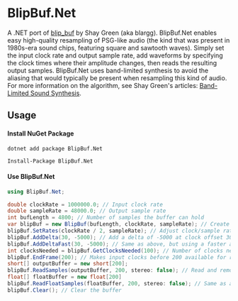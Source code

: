 ﻿# BlipBuf.Net

A .NET port of [blip_buf](https://code.google.com/archive/p/blip-buf/) by Shay Green (aka blargg). 
BlipBuf.Net enables easy high-quality resampling of PSG-like audio (the kind that was present in 1980s-era sound chips, featuring square and sawtooth waves).
Simply set the input clock rate and output sample rate, add waveforms by specifying the clock times where their amplitude changes,
then reads the resulting output samples. BlipBuf.Net uses band-limited synthesis to avoid the aliasing that would typically be present
when resampling this kind of audio. For more information on the algorithm, see Shay Green's articles: [Band-Limited Sound Synthesis](https://www.slack.net/~ant/bl-synth/).

## Usage
#### Install NuGet Package
```
dotnet add package BlipBuf.Net
```

```
Install-Package BlipBuf.Net
```

#### Use BlipBuf.Net
```C#
using BlipBuf.Net;

double clockRate = 1000000.0; // Input clock rate
double sampleRate = 48000.0; // Output sample rate
int bufLength = 4800; // Number of samples the buffer can hold
var blipBuf = new BlipBuf(bufLength, clockRate, sampleRate); // Create a BlipBuf
blipBuf.SetRates(clockRate / 2, sampleRate); // Adjust clock/sample rates if needed.
blipBuf.AddDelta(30, -5000); // Add a delta of -5000 at clock offset 30. Deltas should be in the range of signed 16-bit samples.
blipBuf.AddDeltaFast(30, -5000); // Same as above, but using a faster and lower-quality synthesis.
int clocksNeeded = blipBuf.GetClocksNeeded(100); // Number of clocks needed to make 100 additional samples available.
blipBuf.EndFrame(200); // Makes input clocks before 200 available for reading as output samples, and restarts the frame at 0 clocks.
short[] outputBuffer = new short[200];
blipBuf.ReadSamples(outputBuffer, 200, stereo: false); // Read and remove 200 16-bit signed samples and write them to outputBuffer.
float[] floatBuffer = new float[200]
blipBuf.ReadFloatSamples(floatBuffer, 200, stereo: false); // Same as above, but produces 32-bit floating point samples.
blipBuf.Clear(); // Clear the buffer
```

